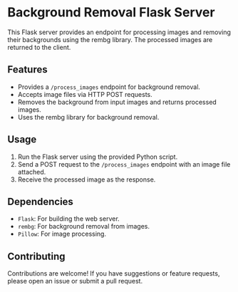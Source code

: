 # Background Removal Flask Server

This Flask server provides an endpoint for processing images and removing their backgrounds using the rembg library. The processed images are returned to the client.

## Features

- Provides a `/process_images` endpoint for background removal.
- Accepts image files via HTTP POST requests.
- Removes the background from input images and returns processed images.
- Uses the rembg library for background removal.

## Usage

1. Run the Flask server using the provided Python script.
2. Send a POST request to the `/process_images` endpoint with an image file attached.
3. Receive the processed image as the response.

## Dependencies

- `Flask`: For building the web server.
- `rembg`: For background removal from images.
- `Pillow`: For image processing.

## Contributing

Contributions are welcome! If you have suggestions or feature requests, please open an issue or submit a pull request.
